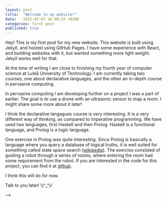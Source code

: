 ```yaml
---
layout: post
title:  "Welcome to my website!"
date:   2022-05-07 16:00:52 +0200
categories: first post
published: true
---
```


Hey! This is my first post for my new website. This website is built using Jekyll, and hosted using GitHub Pages. 
I have some experience with React, and building websites with it, but wanted something more light weight. Jekyll
works well for that.

At the time of writing I am close to finishing my fourth year of computer science at Luleå University of Technology.
I am currently taking two courses, one about declarative languages, and the other an in-depth course in pervasive computing.

In pervasive computing I am developing further on a project I was a part of earlier. The goal is to use a drone with an
ultrasonic sensor to map a room. I might share some more about it later!

I think the declarative langagues course is very interesting. It is a very different way of thinking, as compared to
imperative programming. We have used two languages, first Haskell and then Prolog. Haskell is a functional language,
and Prolog is a logic language. 

One exercise in Prolog was quite interesting. Since Prolog is basically a language where you query a database of
logical truths, it is well suited for something called state space search ([wikipedia](https://en.wikipedia.org/wiki/State_space_search)).
The exercise consisted of guiding a robot through a series of rooms, where entering the room had some requirement from the robot.
If you are interested in the code for this project, you can find it at [github](https://github.com/HugPet/D7012E-P1).

I think this will do for now.

Talk to you later! \\(^_^)/

<!-- 
You’ll find this post in your `_posts` directory. Go ahead and edit it and re-build the site to see your changes. You can rebuild the site in many different ways, but the most common way is to run `jekyll serve`, which launches a web server and auto-regenerates your site when a file is updated.

Jekyll requires blog post files to be named according to the following format:

`YEAR-MONTH-DAY-title.MARKUP`

Where `YEAR` is a four-digit number, `MONTH` and `DAY` are both two-digit numbers, and `MARKUP` is the file extension representing the format used in the file. After that, include the necessary front matter. Take a look at the source for this post to get an idea about how it works.

Jekyll also offers powerful support for code snippets:

{% highlight ruby %}
def print_hi(name)
  puts "Hi, #{name}"
end
print_hi('Tom')
#=> prints 'Hi, Tom' to STDOUT.
{% endhighlight %}

Check out the [Jekyll docs][jekyll-docs] for more info on how to get the most out of Jekyll. File all bugs/feature requests at [Jekyll’s GitHub repo][jekyll-gh]. If you have questions, you can ask them on [Jekyll Talk][jekyll-talk].

[jekyll-docs]: https://jekyllrb.com/docs/home
[jekyll-gh]:   https://github.com/jekyll/jekyll
[jekyll-talk]: https://talk.jekyllrb.com/ --> -->
